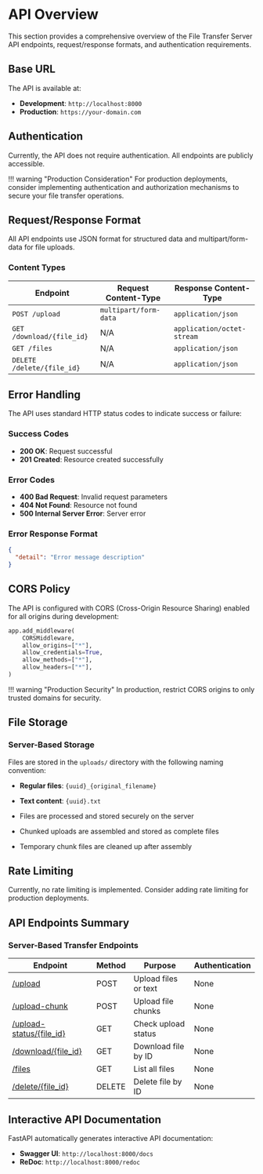 # API Overview

This section provides a comprehensive overview of the File Transfer Server API endpoints, request/response formats, and authentication requirements.

## Base URL

The API is available at:
- **Development**: `http://localhost:8000`
- **Production**: `https://your-domain.com`

## Authentication

Currently, the API does not require authentication. All endpoints are publicly accessible.

!!! warning "Production Consideration"
    For production deployments, consider implementing authentication and authorization mechanisms to secure your file transfer operations.

## Request/Response Format

All API endpoints use JSON format for structured data and multipart/form-data for file uploads.

### Content Types

| Endpoint | Request Content-Type | Response Content-Type |
|----------|---------------------|----------------------|
| `POST /upload` | `multipart/form-data` | `application/json` |
| `GET /download/{file_id}` | N/A | `application/octet-stream` |
| `GET /files` | N/A | `application/json` |
| `DELETE /delete/{file_id}` | N/A | `application/json` |

## Error Handling

The API uses standard HTTP status codes to indicate success or failure:

### Success Codes
- **200 OK**: Request successful
- **201 Created**: Resource created successfully

### Error Codes
- **400 Bad Request**: Invalid request parameters
- **404 Not Found**: Resource not found
- **500 Internal Server Error**: Server error

### Error Response Format

```json
{
  "detail": "Error message description"
}
```

## CORS Policy

The API is configured with CORS (Cross-Origin Resource Sharing) enabled for all origins during development:

```python
app.add_middleware(
    CORSMiddleware,
    allow_origins=["*"],
    allow_credentials=True,
    allow_methods=["*"],
    allow_headers=["*"],
)
```

!!! warning "Production Security"
    In production, restrict CORS origins to only trusted domains for security.

## File Storage

### Server-Based Storage
Files are stored in the `uploads/` directory with the following naming convention:
- **Regular files**: `{uuid}_{original_filename}`
- **Text content**: `{uuid}.txt`

- Files are processed and stored securely on the server
- Chunked uploads are assembled and stored as complete files
- Temporary chunk files are cleaned up after assembly

## Rate Limiting

Currently, no rate limiting is implemented. Consider adding rate limiting for production deployments.

## API Endpoints Summary

### Server-Based Transfer Endpoints

| Endpoint | Method | Purpose | Authentication |
|----------|--------|---------|----------------|
| [/upload](upload.md) | POST | Upload files or text | None |
| [/upload-chunk](upload-chunk.md) | POST | Upload file chunks | None |
| [/upload-status/{file_id}](upload-chunk.md) | GET | Check upload status | None |
| [/download/{file_id}](download.md) | GET | Download file by ID | None |
| [/files](files.md) | GET | List all files | None |
| [/delete/{file_id}](delete.md) | DELETE | Delete file by ID | None |


## Interactive API Documentation

FastAPI automatically generates interactive API documentation:
- **Swagger UI**: `http://localhost:8000/docs`
- **ReDoc**: `http://localhost:8000/redoc`